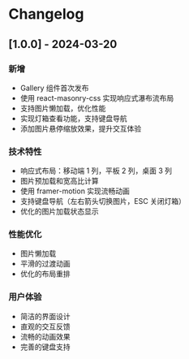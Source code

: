 # Changelog

## [1.0.0] - 2024-03-20

### 新增
- Gallery 组件首次发布
- 使用 react-masonry-css 实现响应式瀑布流布局
- 支持图片懒加载，优化性能
- 实现灯箱查看功能，支持键盘导航
- 添加图片悬停缩放效果，提升交互体验

### 技术特性
- 响应式布局：移动端 1 列，平板 2 列，桌面 3 列
- 图片预加载和宽高比计算
- 使用 framer-motion 实现流畅动画
- 支持键盘导航（左右箭头切换图片，ESC 关闭灯箱）
- 优化的图片加载状态显示

### 性能优化
- 图片懒加载
- 平滑的过渡动画
- 优化的布局重排

### 用户体验
- 简洁的界面设计
- 直观的交互反馈
- 流畅的动画效果
- 完善的键盘支持 